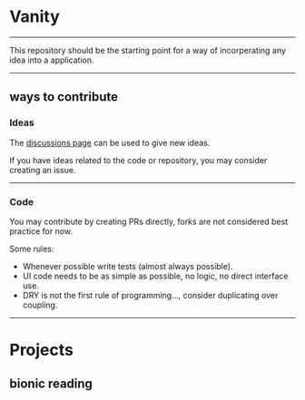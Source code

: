 # Vanity
___

This repository should be the starting point for a way of incorperating any idea into a application.
___
## ways to contribute

### Ideas
The [discussions page](https://github.com/SilenLoc/easyreading/discussions) can be used to give new ideas.

If you have ideas related to the code or repository, you may consider creating an issue.
___
### Code

You may contribute by creating PRs directly, forks are not considered best practice for now.

Some rules:
- Whenever possible write tests (almost always possible).
- UI code needs to be as simple as possible, no logic, no direct interface use.
- DRY is not the first rule of programming..., consider duplicating over coupling.
___
# Projects

## bionic reading





